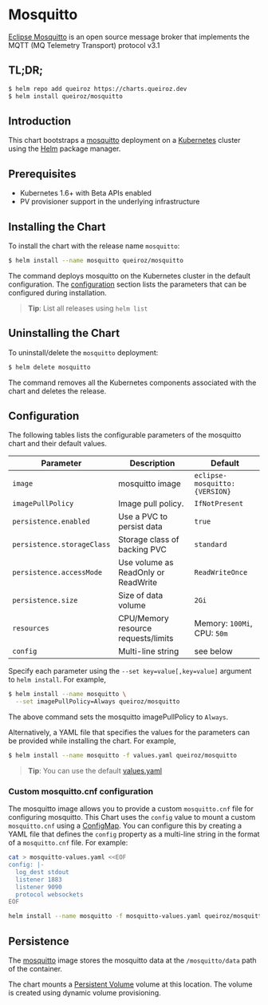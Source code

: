 # Mosquitto

[Eclipse Mosquitto](https://mosquitto.org) is an open source message broker that implements the MQTT (MQ Telemetry Transport) protocol v3.1


## TL;DR;

```bash
$ helm repo add queiroz https://charts.queiroz.dev
$ helm install queiroz/mosquitto
```

## Introduction

This chart bootstraps a [mosquitto](https://hub.docker.com/_/eclipse-mosquitto) deployment on a [Kubernetes](http://kubernetes.io) cluster using the [Helm](https://helm.sh) package manager.

## Prerequisites

- Kubernetes 1.6+ with Beta APIs enabled
- PV provisioner support in the underlying infrastructure

## Installing the Chart

To install the chart with the release name `mosquitto`:

```bash
$ helm install --name mosquitto queiroz/mosquitto
```

The command deploys mosquitto on the Kubernetes cluster in the default configuration. The [configuration](#configuration) section lists the parameters that can be configured during installation.

> **Tip**: List all releases using `helm list`

## Uninstalling the Chart

To uninstall/delete the `mosquitto` deployment:

```bash
$ helm delete mosquitto
```

The command removes all the Kubernetes components associated with the chart and deletes the release.

## Configuration

The following tables lists the configurable parameters of the mosquitto chart and their default values.

|         Parameter          |                Description                 |                   Default                  |
|----------------------------|--------------------------------------------|--------------------------------------------|
| `image`                    | mosquitto image                            | `eclipse-mosquitto:{VERSION}`              |
| `imagePullPolicy`          | Image pull policy.                         | `IfNotPresent`                             |
| `persistence.enabled`      | Use a PVC to persist data                  | `true`                                     |
| `persistence.storageClass` | Storage class of backing PVC               | `standard`                                 |
| `persistence.accessMode`   | Use volume as ReadOnly or ReadWrite        | `ReadWriteOnce`                            |
| `persistence.size`         | Size of data volume                        | `2Gi`                                      |
| `resources`                | CPU/Memory resource requests/limits        | Memory: `100Mi`, CPU: `50m`                |
| `config`                   | Multi-line string                          | see below                                  |

Specify each parameter using the `--set key=value[,key=value]` argument to `helm install`. For example,

```bash
$ helm install --name mosquitto \
  --set imagePullPolicy=Always queiroz/mosquitto
```

The above command sets the mosquitto imagePullPolicy to `Always`.

Alternatively, a YAML file that specifies the values for the parameters can be provided while installing the chart. For example,

```bash
$ helm install --name mosquitto -f values.yaml queiroz/mosquitto
```

> **Tip**: You can use the default [values.yaml](values.yaml)


### Custom mosquitto.cnf configuration

The mosquitto image allows you to provide a custom `mosquitto.cnf` file for configuring mosquitto.
This Chart uses the `config` value to mount a custom `mosquitto.cnf` using a [ConfigMap](http://kubernetes.io/docs/user-guide/configmap/).
You can configure this by creating a YAML file that defines the `config` property as a multi-line string in the format of a `mosquitto.cnf` file.
For example:

```sh
cat > mosquitto-values.yaml <<EOF
config: |-
  log_dest stdout
  listener 1883
  listener 9090 
  protocol websockets
EOF

helm install --name mosquitto -f mosquitto-values.yaml queiroz/mosquitto
```

## Persistence

The [mosquitto](https://hub.docker.com/_/eclipse-mosquitto) image stores the mosquitto data at the `/mosquitto/data` path of the container.

The chart mounts a [Persistent Volume](https://kubernetes.io/docs/user-guide/persistent-volumes/) volume at this location. The volume is created using dynamic volume provisioning.
